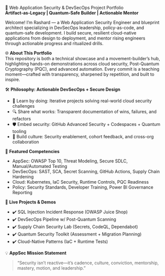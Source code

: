 🚀 Web Application Security & DevSecOps Project Portfolio  
**Artifact-as-Legacy | Quantum-Safe Builder | Actionable Mentor**

Welcome! I’m Rashard — a Web Application Security Engineer and blueprint architect specializing in DevSecOps leadership, policy-as-code, and quantum-safe development. I build secure, resilient cloud-native applications from design to deployment, and mentor rising engineers through actionable progress and ritualized drills.

🌐 **About This Portfolio**  
This repository is both a technical showcase and a movement-builder’s hub, highlighting hands-on demonstrations across cloud security, Post-Quantum Cryptography (PQC), and advanced automation. Every commit is a teaching moment—crafted with transparency, sharpened by repetition, and built to inspire.

🛠️ **Philosophy: Actionable DevSecOps + Secure Design**  
- 🧪 Learn by doing: Iterative projects solving real-world cloud security challenges  
- 🔍 Share what works: Transparent documentation of wins, failures, and refactors  
- 🛡️ Embed security: GitHub Advanced Security + Codespaces + Quantum tooling  
- 🤝 Build culture: Security enablement, cohort feedback, and cross-org collaboration

🎯 **Featured Competencies**  
- AppSec: OWASP Top 10, Threat Modeling, Secure SDLC, Manual/Automated Testing  
- DevSecOps: SAST, SCA, Secret Scanning, GitHub Actions, Supply Chain Hardening  
- Cloud: Kubernetes, IaC Security, Runtime Controls, PQC Readiness  
- Policy: Security Standards, Developer Training, Power BI Governance Reporting

📌 **Live Projects & Demos**  
- ✔️ SQL Injection Incident Response (OWASP Juice Shop)  
- ✔️ DevSecOps Pipeline w/ Post-Quantum Scanning  
- ✔️ Supply Chain Security Lab (Secrets, CodeQL, Dependabot)  
- ✔️ Quantum Security Toolkit (Assessment + Migration Planning)  
- ✔️ Cloud-Native Patterns (IaC + Runtime Tests)

💡 **AppSec Mission Statement**  
> “Security isn’t reactive—it’s cadence, culture, conviction, mentorship, mastery, motion, and leadership.”

